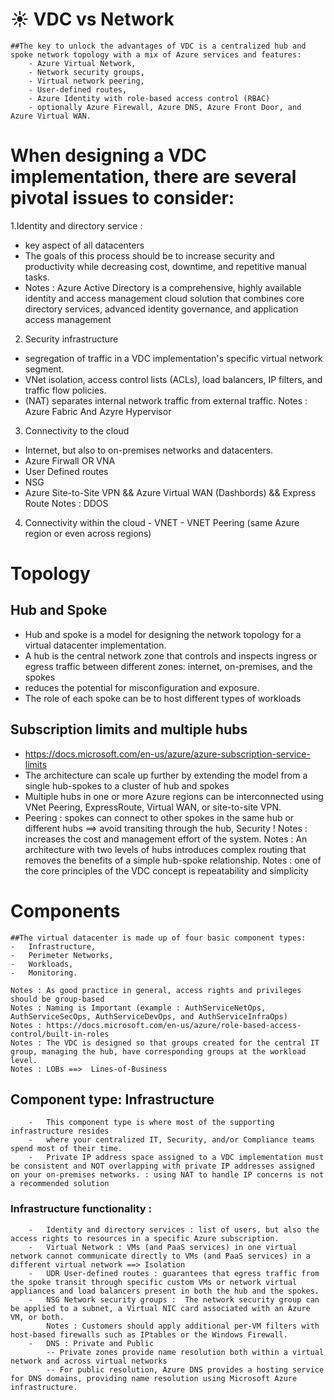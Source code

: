 # :sunny: VDC vs Network
	##The key to unlock the advantages of VDC is a centralized hub and spoke network topology with a mix of Azure services and features:
		- Azure Virtual Network,
		- Network security groups,
		- Virtual network peering,
		- User-defined routes, 
		- Azure Identity with role-based access control (RBAC) 
		- optionally Azure Firewall, Azure DNS, Azure Front Door, and Azure Virtual WAN.

# When designing a VDC implementation, there are several pivotal issues to consider:
1.Identity and directory service :
  - key aspect of all datacenters
  - The goals of this process should be to increase security and productivity while decreasing cost, downtime, and repetitive manual tasks.
  - Notes : Azure Active Directory is a comprehensive, highly available identity and access management cloud solution that combines core directory services, advanced identity governance, and application access management
2. Security infrastructure
 - segregation of traffic in a VDC implementation's specific virtual network segment.
 - VNet isolation, access control lists (ACLs), load balancers, IP filters, and traffic flow policies.
 - (NAT) separates internal network traffic from external traffic.
 Notes : Azure Fabric  And  Azyre Hypervisor
3. Connectivity to the cloud
  -  Internet, but also to on-premises networks and datacenters.
  - Azure Firwall  OR  VNA 
  - User Defined routes
  - NSG
  -  Azure Site-to-Site VPN  && Azure Virtual WAN (Dashbords) && Express Route
  Notes : DDOS
  4. Connectivity within the cloud
    - VNET
    - VNET Peering (same Azure region or even across regions)

# Topology
## Hub and Spoke
- Hub and spoke is a model for designing the network topology for a virtual datacenter implementation.
- A hub is the central network zone that controls and inspects ingress or egress traffic between different zones: internet, on-premises, and the spokes
- reduces the potential for misconfiguration and exposure.
- The role of each spoke can be to host different types of workloads

## Subscription limits and multiple hubs 
- https://docs.microsoft.com/en-us/azure/azure-subscription-service-limits
- The architecture can scale up further by extending the model from a single hub-spokes to a cluster of hub and spokes
- Multiple hubs in one or more Azure regions can be interconnected using VNet Peering, ExpressRoute, Virtual WAN, or site-to-site VPN.
- Peering : spokes can connect to other spokes in the same hub or different hubs ==> avoid transiting through the hub, Security !
Notes :  increases the cost and management effort of the system. 
Notes :  An architecture with two levels of hubs introduces complex routing that removes the benefits of a simple hub-spoke relationship.
Notes :  one of the core principles of the VDC concept is repeatability and simplicity

# Components
	##The virtual datacenter is made up of four basic component types: 
	-	Infrastructure,
	-	Perimeter Networks,
	- 	Workloads,
	- 	Monitoring.

	Notes : As good practice in general, access rights and privileges should be group-based
	Notes : Naming is Important (example : AuthServiceNetOps, AuthServiceSecOps, AuthServiceDevOps, and AuthServiceInfraOps)
	Notes : https://docs.microsoft.com/en-us/azure/role-based-access-control/built-in-roles
	Notes : The VDC is designed so that groups created for the central IT group, managing the hub, have corresponding groups at the workload level. 
	Notes : LOBs ==>  Lines-of-Business 


## Component type: Infrastructure

		-	This component type is where most of the supporting infrastructure resides
		-	where your centralized IT, Security, and/or Compliance teams spend most of their time.
		-	Private IP address space assigned to a VDC implementation must be consistent and NOT overlapping with private IP addresses assigned on your on-premises networks. : using NAT to handle IP concerns is not a recommended solution
		
### Infrastructure functionality :
		- 	Identity and directory services : list of users, but also the access rights to resources in a specific Azure subscription.
		-	Virtual Network : VMs (and PaaS services) in one virtual network cannot communicate directly to VMs (and PaaS services) in a different virtual network ==> Isolation
		-	UDR User-defined routes : guarantees that egress traffic from the spoke transit through specific custom VMs or network virtual appliances and load balancers present in both the hub and the spokes.
		-	NSG Network security groups :  The network security group can be applied to a subnet, a Virtual NIC card associated with an Azure VM, or both.
			Notes : Customers should apply additional per-VM filters with host-based firewalls such as IPtables or the Windows Firewall.
		-	DNS : Private and Public 
			-- Private zones provide name resolution both within a virtual network and across virtual networks
			-- For public resolution, Azure DNS provides a hosting service for DNS domains, providing name resolution using Microsoft Azure infrastructure.
		
